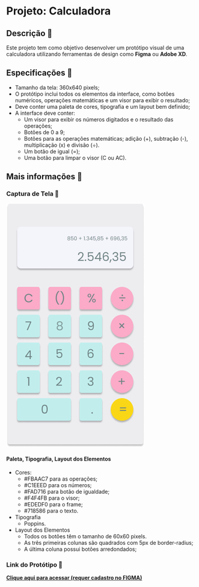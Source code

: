 # Projeto: Calculadora

## Descrição 📜
Este projeto tem como objetivo desenvolver um protótipo visual de uma calculadora utilizando ferramentas de design como **Figma** ou **Adobe XD**.

## Especificações 📏
* Tamanho da tela: 360x640 pixels;
* O protótipo inclui todos os elementos da interface, como botões numéricos, operações matemáticas e um visor para exibir o resultado;
* Deve conter uma paleta de cores, tipografia e um layout bem definido;
* A interface deve conter:
    * Um visor para exibir os números digitados e o resultado das operações;
    * Botões de 0 a 9;
    * Botões para as operações matemáticas; adição (+), subtração (-), multiplicação (x) e divisão (÷).
    * Um botão de igual (=);
    * Uma botão para limpar o visor (C ou AC).

## Mais informações 🔗

### Captura de Tela 📸

![Calculadora](Calculator.png)

#### Paleta, Tipografia, Layout dos Elementos
* Cores: 
    * #FBAAC7 para as operações; 
    * #C1EEED para os números; 
    * #FAD716 para botão de igualdade; 
    * #F4F4FB para o visor;
    * #EDEDF0 para o frame;
    * #718586 para o texto.
* Tipografia
    * Poppins.
* Layout dos Elementos
    * Todos os botões têm o tamanho de 60x60 pixels.
    * As três primeiras colunas são quadrados com 5px de border-radius;
    * A última coluna possui botões arredondados;

### Link do Protótipo 🔗

[**Clique aqui para acessar (requer cadastro no FIGMA)**](https://www.figma.com/design/PGJNljyxOjNhpAyRLvDwYZ/calculator?node-id=0-1&t=ErHzGWuoRMKWTwTd-1)